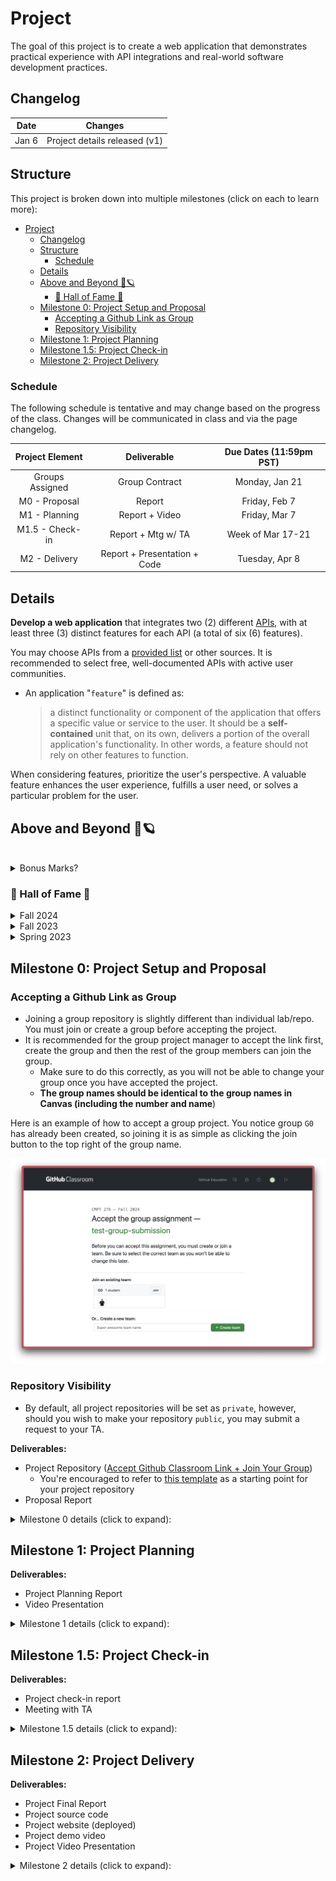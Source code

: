 # Project

The goal of this project is to create a web application that demonstrates practical experience with API integrations and real-world software development practices.

## Changelog

|  Date  |            Changes            |
| :----: | :---------------------------: |
| Jan 6  | Project details released (v1) |


## Structure

This project is broken down into multiple milestones (click on each to learn more):

- [Project](#project)
  - [Changelog](#changelog)
  - [Structure](#structure)
    - [Schedule](#schedule)
  - [Details](#details)
  - [Above and Beyond 🚀🪐](#above-and-beyond-)
    - [🌟 Hall of Fame 🌟](#-hall-of-fame-)
  - [Milestone 0: Project Setup and Proposal](#milestone-0-project-setup-and-proposal)
    - [Accepting a Github Link as Group](#accepting-a-github-link-as-group)
    - [Repository Visibility](#repository-visibility)
  - [Milestone 1: Project Planning](#milestone-1-project-planning)
  - [Milestone 1.5: Project Check-in](#milestone-15-project-check-in)
  - [Milestone 2: Project Delivery](#milestone-2-project-delivery)


### Schedule 

The following schedule is tentative and may change based on the progress of the class. Changes will be communicated in class and via the page changelog.

| Project Element |         Deliverable          | Due Dates (11:59pm PST) |
| :-------------: | :--------------------------: | :---------------------: |
| Groups Assigned |        Group Contract        |     Monday, Jan 21      |
|  M0 - Proposal  |            Report            |      Friday, Feb 7      |
|  M1 - Planning  |        Report + Video        |      Friday, Mar 7      |
| M1.5 - Check-in |      Report + Mtg w/ TA      |    Week of Mar 17-21    |
|  M2 - Delivery  | Report + Presentation + Code |      Tuesday, Apr 8      |


## Details

**Develop a web application** that integrates two (2) different [APIs](https://www.ibm.com/cloud/learn/api), with at least three (3) distinct features for each API (a total of six (6) features).

You may choose APIs from a [provided list](https://github.com/public-apis/public-apis) or other sources. It is recommended to select free, well-documented APIs with active user communities.

- An application "`feature`" is defined as:
  > a distinct functionality or component of the application that offers a specific value or service to the user. It should be a **self-contained** unit that, on its own, delivers a portion of the overall application's functionality. In other words, a feature should not rely on other features to function. 

When considering features, prioritize the user's perspective. A valuable feature enhances the user experience, fulfills a user need, or solves a particular problem for the user.

## Above and Beyond 🚀🪐

<br>

<details>
<summary>Bonus Marks?</summary>
Each semester, the teaching team selects a few standout projects that showcase exceptional effort, creativity, and innovation. In lieu of bonus marks, these projects are honored in the “Hall of Fame” and may have the opportunity to continue as research projects in future semester(s). Research projects usually lead to publications, presentations, and potential collaborations with industry partners.

While the core project requirements are essential, these projects are often well-polished, demonstrate a **strong attention to detail**, and solve **a unique societal problem**. In spirit of the rise of *AI-Education tools*, projects that incorporate AI-based learning platforms, simulations, teaching tools, or research tools will be given special consideration.
</details>


### 🌟 Hall of Fame 🌟
<details>
<summary>Fall 2024</summary>

- WanderWise - [Video Presentation](https://youtu.be/WI8YdPw-tSo?si=bdsa13SOyyLZpcX-)
- MindstreamAI - [Video Presentation](https://www.youtube.com/watch?v=8oSEa6JYfmg&ab_channel=raghavahuja), [Website Link](https://mindstreamai.onrender.com/) 
</details>

<details>
<summary>Fall 2023</summary>

- Paletä - [Video Demo](https://youtu.be/yhZiRMkjtFk?si=oofHU95EsmevR1BD)
- ReactPedia - [Website Link](https://reactpedia.vercel.app/) 
</details>

<details>
<summary>Spring 2023</summary>

- Fluentify - [Website Link](https://fluent-ify.netlify.app/)
- GoodGame - [Website Link](https://andre-martin.github.io/boardgame-list) 
- EasyGrammar - [Video Demo](https://drive.google.com/file/d/1BGwYyWy6-Ay4LPMKNaLGZ9Xeqsm9he0E/view) 
</details>


## Milestone 0: Project Setup and Proposal

### Accepting a Github Link as Group 

- Joining a group repository is slightly different than individual lab/repo. You must join or create a group before accepting the project. 
- It is recommended for the group project manager to accept the link first, create the group and then the rest of the group members can join the group.
  - Make sure to do this correctly, as you will not be able to change your group once you have accepted the project.
  - **The group names should be identical to the group names in Canvas (including the number and name**)

Here is an example of how to accept a group project. You notice group `G0` has already been created, so joining it is as simple as clicking the join button to the top right of the group name.

![Group Project](images/Github-Group.png)

### Repository Visibility

- By default, all project repositories will be set as `private`, however, should you wish to make your repository `public`, you may submit a request to your TA.


**Deliverables:**
- Project Repository ([Accept Github Classroom Link + Join Your Group](https://classroom.github.com/a/h16auAmt)) 
  - You're encouraged to refer to [this template](https://github.com/CMPT-276-SPRING-2025/CMPT-276-Project-Template) as a starting point for your project repository
- Proposal Report

<details>
<summary>Milestone 0 details (click to expand):</summary>

- Complete and sign group contract with TA approval 
  - This should include your group members, communication tools, and meeting schedules
- Setup Project Repository 
  - Create a `docs`, `src` and `misc` folder
  - On the repo root, update `README.md` file with the project title, group members, and a brief description of the project
- Research and find `4 APIs` that you wish to use for your project
  - The first 2 APIs will be your primary choice, the other 2 will be backup options in case the primary APIs are not approved/do not work out

**Project proposal report:**
  - A cover page with the project title, group members and link to github repository
  - Include an overview of the project and the problem it aims to solve
    - You should explain where the idea came from and why it is important
    - This should include a list of potential users and their needs (how does this application fulfill those needs?)
  - Create 1 persona for each application user group 
  - List chosen APIs (4 total) and a brief description of each
  - A brief description of the features you plan to implement for each API (3 features per API, 12 features total) 
    - You will only implement 6 features in the final project, the other 6 are for backup 
  - Write 1 user story for each feature you plan to implement  
  - A low-fidelity storyboard of the application interface/features
    - This should include the user flow and how the user will interact with the application 
    - This can be hand-drawn or developed using software tools ([list of tools available here](resources.md?id=design-tools))
  - Choose a [front-end technology stack](resources.md?id=languages-and-frameworks) that this project will be based on
    - Briefly explain why you chose this stack
    - It is recommended to use a modern web application framework (e.g., React, Angular, Vue)
    - You will NOT be implementing a back-end (database) for this project
  
</details>


## Milestone 1: Project Planning

**Deliverables:**
- Project Planning Report
- Video Presentation

<details>
<summary>Milestone 1 details (click to expand):</summary>

<br>

**Project planning report:**
- With approval from the TA, finalize the 2 APIs you will be using for the project
  - Include a brief description of each API and how it will be used in the project
- Determine the features you will be implementing for each API (6 total)
  - This should include a detailed description of each feature and how it will benefit the user
  - Include any changes made to the features since the proposal
- Convert the low-fidelity storyboard to a mid-fidelity prototype
  - This should include a more detailed design of the application interface
  - The prototype should be interactive and demonstrate the user flow
  - It is expected that the prototype will be developed using a design tool ([list of tools available here](resources.md?id=design-tools))
- Choose a SDLC model that you will be following for the project
  - This SDLC must be based on one of the variations introduced in class
  - Briefly explain why you chose this model 
- Develop a work breakdown structure (WBS) of all the tasks associated with the project 
  - Prioritize tasks based on dependencies and importance
  - By the end of this milestone, these tasks should be written as tickets (Github Issues) and added to the github project 
- Project schedule with milestones and deadlines
  - This should provide a timeline for the project, including when each feature will be developed and tested
  - It is recommended to schedule internal deadlines and include buffer days between the internal and actual deadlines
- A risk assessment of potential issues that may arise during the project and how you plan on mitigating them
  - Include at least 5 low-risk, 5 medium-risk, and 5 high-risk issues (15 total) with mitigation strategies for each
- Use Data Flow Diagrams (level 0 and level 1) to outline how data flows within the application
  - Between the APIs and your application
- MVC model diagram for the application
  - This should include a high-level overview of how the application will be structured and a description of each component
- Appendix with any additional information that was not included in the main report
  - Provide a list of all group members and their detailed contributions to the project
  - Provide a changelog table that includes any revisions since the proposal 
  - Any additional diagrams, charts, or tables that were not included in the main report

**Video Presentation:**

Create a video presentation (with subtitles) intended for your classmates, TA and instructor (6 mins max)
- This will be reviewed by other groups and the teaching team to get a better understanding of your project. 
  - Your video will be peer reviewed and accessible by all students in the class
- Each group member should have at least a 1-2 minute(s) speaking role in the presentation
  - You do not need to necessarily show your faces in the video, but it is highly encouraged
  - Make sure to introduce yourselves at the beginning of the presentation
- Make sure to practice your presentation multiple times before the actual presentation
  - Ensure transitions between speakers are smooth and that the presentation flows well
- The audio should be clear and easy to understand
- The video should be engaging and informative
- A `10%` penalty will be applied to videos over the time limit
- The video should include:
- A brief overview of the project and the problem it aims to solve (~1 minute)
- A high-level overview of the chosen APIs and the features you plan to implement (~2 minutes)
  - Use personas and user stories to explain how these features will benefit the user
- A walkthrough of the mid-fidelity prototype (~2 minutes)
  - This doesn't need to be a detailed walkthrough, but should give a general idea of how the application will look and function
- A high-level overview of application data flow (DFD or MVC diagram) (~1 minute)
  - This should show how data flows between the APIs and the application
 
</details>

## Milestone 1.5: Project Check-in

**Deliverables:**
- Project check-in report
- Meeting with TA

<details>
<summary>Milestone 1.5 details (click to expand):</summary>

This project check-in is an opportunity for your group to receive feedback on the progress of your project and ensure that you are on track to complete the project successfully. 

The check-in will be a 15-minute meeting with your assigned TA. As we approach the check-in date, groups will be provided with a sign-up sheet to select a time slot for their meeting (on a first-come, first-serve basis).

To prepare for this check-in, your group should submit a 1-page report that includes the group's progress on the following items:


|         Item          |                          Expected Progress                          |
| :-------------------: | :-----------------------------------------------------------------: |
|    API 1 features     |           Features should be completed or near completion           |
|    API 2 features     |           Features details should be confirmed and planned           |
| Application Interface |  Interface should be developed and interactive with API 1 features  |
|         CI/CD         |              Pipeline should be set up and configured               |
|  Application Testing  | Automated tests should be set up and configured for API 1 features |


> **All group members are required to attend this check-in. Any member who fails to attend will receive a `10% deduction` from their individual project grade. Individuals who arrive late will also be subject to a penalty of `1%` per minute. No exceptions will be made.**

</details>

## Milestone 2: Project Delivery

**Deliverables:**
- Project Final Report
- Project source code
- Project website (deployed)
- Project demo video
- Project Video Presentation

<details>
<summary>Milestone 2 details (click to expand):</summary>

<br>

**Project final report:**

- Cover page with the project title, group members, links to github repository, video demo and deployed website 
- Analysis of the project's success in meeting the user needs and solving the problem
  - This should include feedback from real users (testing session with classmates)
- Analysis of the project's SDLC model and how it was used in the project
  - Include any changes made to the model during the project
- Detailed description of the features implemented for each API
  - Explain any changes made to the features since the planning stage
- Detailed description and overview of the CI/CD pipeline and how it was used in the project
  - Testing, deployment, and monitoring should be included in this description
- Description of the project's testing strategy and how it was implemented
- Detailed diagram of the project's architecture
  - An updated (since M1) level 1 DFD of the application's structure and how data flows within the application
  - An updated (since M1) MVC model of the application 
- List of known bugs and issues with the project and their severity (table format)
  - Any bug identified and missing from this list will impact the project grade
  - It is recommended to use a bug tracking tool (e.g., Github Issues) to track these bugs
  - Bug reports should include a description of the bug, steps to reproduce, and severity level and link to Github Issue
- Description of the project's future work and potential improvements
  - This should include any features that were not implemented and how they could be implemented in the future
- Lessons learned and project takeaways
  - Include challenges faced during the project and how they were overcome 
- Appendix with any additional information that was not included in the main report
  - Provide a list of all group members and their detailed contributions to the project
  - Provide a changelog table that includes any revisions since previous milestones 
  - Peer testing feedback form (survey questions) 
  - All the peer testing feedback received from classmates (survey results)
  - Any additional diagrams, charts, or tables that were not included in the main report


**Source Code:**

- The website should be fully functional and demonstrate the features implemented for each API
- At the minimum, the application should be tested using:
  - Unit tests for each feature (automated through CI/CD pipeline)
  - Integration tests for each feature (automated through CI/CD pipeline)
  - Real user testing for each feature (manual through in-class session)
    - This should be drawn from your classmates (peer testing session)
- Application interface should follow Jakob Nielsen's 10 Usability Heuristics
  - [Link to Heuristics](https://www.nngroup.com/articles/ten-usability-heuristics//)
  - [Link to Video Playlist on Heuristics](https://www.youtube.com/playlist?list=PLJOFJ3Ok_idtb2YeifXlG1-TYoMBLoG6I)
  - Application will be thoroughly tested by the teaching team
  - Attention to detail is key in this part of the project
- There should be no `errors`, `console.logs` or `warnings` in the project Console
- The root project `README` should include:
  - Step-by-step instructions for the project to be deployed locally, including instructions to install dependencies. The teaching team will be following these steps to deploy the application and if unsuccessful, the project will be subject to grade deductions
  - Link to all project website, reports and videos 
- All source code should be pushed to the project repository and organized in a clear and concise manner
  - The code should be well-documented and follow best practices for the chosen front-end technology stack
  - At the very least, the code should be linted and formatted correctly. There should be no "dead code" (e.g., code that is commented out and not used)
  - Code functions should be modular and reusable where possible. Functions should also have comments describing what they do, their input and output including data format/type.
  - Logic operations and loops should have comments describing their behaviour/logic in plain English


**Presentation:**

As part of this 8-10 minute **video** presentation (with subtitles), your group will present the following information to the class and teaching team:
- An overview of the project and the problem it aims to solve
- The chosen APIs and the features you implemented
  - Use personas and user stories to explain how these features benefit the user
- Overview of the CI/CD pipeline and how it was used in the project
- Project takeaways and lessons learned
- Project demo video (1-2 minutes)
  - The timing of this video does count towards the 8-10 minute limit (e.g. going above 10 minutes will result in a penalty)
  - This video should be a demonstration of the application's features on a live website (refer to Hall of Fame projects for examples)
  - It is recommended to have a voiceover explaining the features being demonstrated but not required
  - For future job applications, this video can be used as a portfolio piece (make it professional) 
- Future work and potential improvements

 
</details>